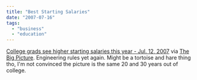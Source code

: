 ```yaml
---
title: "Best Starting Salaries"
date: "2007-07-16"
tags: 
  - "business"
  - "education"
---
```


[College grads see higher starting salaries this year - Jul. 12, 2007](http://money.cnn.com/2007/07/11/pf/college/starting_salaries/index.htm?postversion=2007071218 "College grads see higher starting salaries this year - Jul. 12, 2007") via [The Big Picture](http://bigpicture.typepad.com/comments/2007/07/linkfest-week-1.html). Engineering rules yet again. Might be a tortoise and hare thing tho, I'm not convinced the picture is the same 20 and 30 years out of college.
